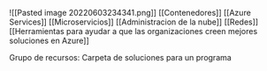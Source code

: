 ![[Pasted image 20220603234341.png]]
[[Contenedores]]
[[Azure Services]]
[[Microservicios]] 
[[Administracion de la nube]]
[[Redes]]
[[Herramientas para ayudar a que las organizaciones creen mejores soluciones en Azure]]

Grupo de recursos: Carpeta de soluciones para un programa